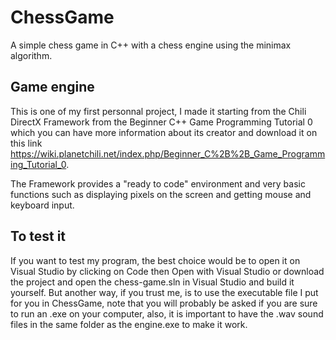 # ChessGame
A simple chess game in C++ with a chess engine using the minimax algorithm.


Game engine 
-

This is one of my first personnal project, I made it starting from the Chili DirectX Framework from the Beginner C++ Game Programming Tutorial 0
which you can have more information about its creator and download it on this link https://wiki.planetchili.net/index.php/Beginner_C%2B%2B_Game_Programming_Tutorial_0.

The Framework provides a "ready to code" environment and very basic functions such as displaying pixels on the screen and getting mouse and keyboard input.


To test it
-
If you want to test my program, the best choice would be to open it on Visual Studio by clicking on Code then Open with Visual Studio or download the project and open the chess-game.sln in Visual Studio and build it yourself. But another way, if you trust me, is to use the executable file I put for you in ChessGame, note that you will probably be asked if you are sure to run an .exe on your computer, also, it is important to have the .wav sound files in the same folder as the engine.exe to make it work.
